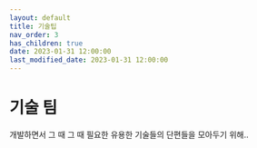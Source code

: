 ```yaml
---
layout: default
title: 기술팁
nav_order: 3
has_children: true
date: 2023-01-31 12:00:00
last_modified_date: 2023-01-31 12:00:00
---
```

 

# 기술 팀

개발하면서 그 때 그 때 필요한 유용한 기술들의 단편들을 모아두기 위해..